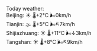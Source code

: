 Today weather:  
Beijing: ☀️   🌡️+2°C 🌬️0km/h  
Tianjin: 🌫  🌡️+5°C 🌬️↖7km/h  
Shijiazhuang: ☀️   🌡️+11°C 🌬️↓3km/h  
Tangshan: ☀️   🌡️+8°C 🌬️↖9km/h  
